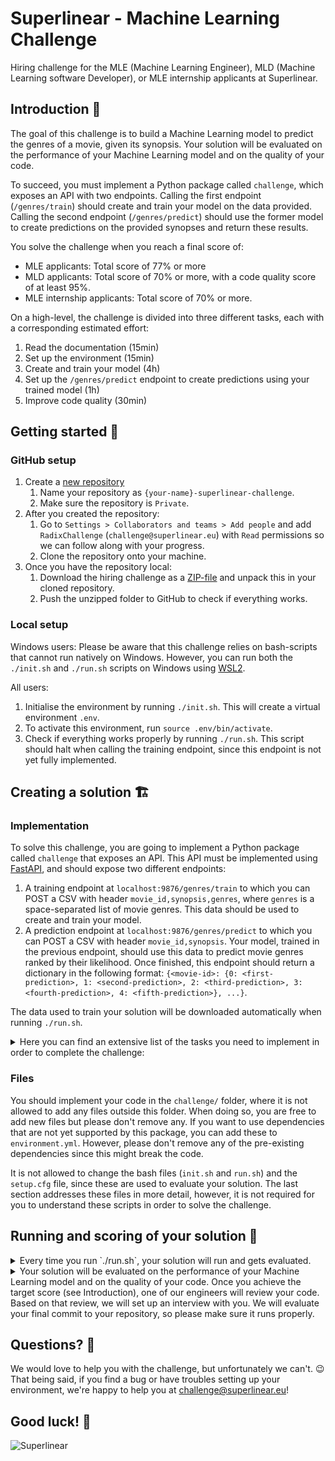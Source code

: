 # Superlinear - Machine Learning Challenge

Hiring challenge for the MLE (Machine Learning Engineer), MLD (Machine Learning software Developer), or MLE internship applicants at Superlinear.


## Introduction 🔖

The goal of this challenge is to build a Machine Learning model to predict the genres of a movie, given its synopsis. Your solution will be evaluated on the performance of your Machine Learning model and on the quality of your code.

To succeed, you must implement a Python package called `challenge`, which exposes an API with two endpoints. Calling the first endpoint (`/genres/train`) should create and train your model on the data provided. Calling the second endpoint (`/genres/predict`) should use the former model to create predictions on the provided synopses and return these results.

You solve the challenge when you reach a final score of:
* MLE applicants: Total score of 77% or more
* MLD applicants: Total score of 70% or more, with a code quality score of at least 95%.
* MLE internship applicants: Total score of 70% or more.

On a high-level, the challenge is divided into three different tasks, each with a corresponding estimated effort:

1. Read the documentation (15min)
2. Set up the environment (15min)
3. Create and train your model (4h)
4. Set up the `/genres/predict` endpoint to create predictions using your trained model (1h)
5. Improve code quality (30min)




## Getting started 🚀

### GitHub setup

1. Create a [new repository](https://github.com/new)
   1. Name your repository as `{your-name}-superlinear-challenge`.
   2. Make sure the repository is `Private`.
2. After you created the repository:
   1. Go to `Settings > Collaborators and teams > Add people` and add `RadixChallenge` (`challenge@superlinear.eu`) with `Read` permissions so we can follow along with your progress.
   2. Clone the repository onto your machine.
3. Once you have the repository local:
   1. Download the hiring challenge as a [ZIP-file](https://github.com/superlinear-ai-challenge/mle-challenge/archive/refs/heads/main.zip) and unpack this in your cloned repository.
   2. Push the unzipped folder to GitHub to check if everything works.

### Local setup

Windows users: Please be aware that this challenge relies on bash-scripts that cannot run natively on Windows. However, you can run both the `./init.sh` and `./run.sh` scripts on Windows using [WSL2](https://docs.microsoft.com/en-us/windows/wsl/install-win10).

All users:
1. Initialise the environment by running `./init.sh`. This will create a virtual environment `.env`. 
2. To activate this environment, run `source .env/bin/activate`.
3. Check if everything works properly by running `./run.sh`. This script should halt when calling the training endpoint, since this endpoint is not yet fully implemented.



## Creating a solution 🏗

### Implementation

To solve this challenge, you are going to implement a Python package called `challenge` that exposes an API. This API must be implemented using [FastAPI](https://fastapi.tiangolo.com/), and should expose two different endpoints:

1. A training endpoint at `localhost:9876/genres/train` to which you can POST a CSV with header `movie_id,synopsis,genres`, where `genres` is a space-separated list of movie genres. This data should be used to create and train your model.
2. A prediction endpoint at `localhost:9876/genres/predict` to which you can POST a CSV with header `movie_id,synopsis`. Your model, trained in the previous endpoint, should use this data to predict movie genres ranked by their likelihood. Once finished, this endpoint should return a dictionary in the following format: `{<movie-id>: {0: <first-prediction>, 1: <second-prediction>, 2: <third-prediction>, 3: <fourth-prediction>, 4: <fifth-prediction>}, ...}`.

The data used to train your solution will be downloaded automatically when running `./run.sh`.

<details>
<summary>Here you can find an extensive list of the tasks you need to implement in order to complete the challenge:</summary>

0. Run `init.sh` to create a virtual environment in which the code can run
1. In the `/genres/train` endpoint:
   1. Create a model
   2. Train the model on the received data
   3. Save the model
2. In the `/genres/predict` endpoint:
   1. Create the endpoint
   2. Load in the previously trained model
   3. Make predictions (ranked) on the received data
   4. Return your predictions in dictionary-format, as specified above
3. Run `run.sh` to evaluate your implementation
</details>

### Files 

You should implement your code in the `challenge/` folder, where it is not allowed to add any files outside this folder. When doing so, you are free to add new files but please don't remove any. If you want to use dependencies that are not yet supported by this package, you can add these to `environment.yml`. However, please don't remove any of the pre-existing dependencies since this might break the code.

It is not allowed to change the bash files (`init.sh` and `run.sh`) and the `setup.cfg` file, since these are used to evaluate your solution. The last section addresses these files in more detail, however, it is not required for you to understand these scripts in order to solve the challenge.



## Running and scoring of your solution 💯

<details>
<summary>Every time you run `./run.sh`, your solution will run and gets evaluated.</summary>

1. Download the `train.csv` and `test.csv` datasets
2. Start your FastAPI server on port 9876
3. POST `train.csv` to `localhost:9876/genres/train` to train your model
4. POST `test.csv` to `localhost:9876/genres/predict` to create a `submission.json` with the top 5 most probable genres (ranked) for each test movie
5. Stop your FastAPI server once complete, or when either training or evaluation fails
6. Compute a score that indicates the quality of your code
7. Upload `submission.json` to our evaluation endpoint to get a score on your predictions
8. Geometrically combine both of your scores: code quality score (6) and predictive score (7)
9. Ask for your git username and email address, if not yet configured
10. Print your final score and send the results to us for validation
</details>

<details>
<summary>Your solution will be evaluated on the performance of your Machine Learning model and on the quality of your code. Once you achieve the target score (see Introduction), one of our engineers will review your code. Based on that review, we will set up an interview with you. We will evaluate your final commit to your repository, so please make sure it runs properly.</summary>

The final score is the geometric mean of two components:
1. Your **predictive score** evaluated as the [Mean Average Precision at K](https://en.wikipedia.org/wiki/Evaluation_measures_(information_retrieval)) for the top 5 predicted genres. Note that this metric keeps the ranking into account.
2. Your **code quality score**, which is the geometric mean of:
   1. Whether you added files outside the `./challenge` folder: `0%` if you did, `100%` otherwise
   2. A percentage score based on `flake8`
   3. A percentage score based on `isort`
   4. A percentage score based on `pydocstyle`
   5. A percentage score based on `mypy`
   6. A percentage score based on the actual number of lines of code
   
</details>



## Questions? 🤨

We would love to help you with the challenge, but unfortunately we can't. 😉 That being said, if you find a bug or have troubles setting up your environment, we're happy to help you at [challenge@superlinear.eu](mailto:challenge@superlinear.eu)! 



## Good luck! 🤞

![Superlinear](https://media.licdn.com/dms/image/v2/D4E0BAQFQRO9yT7a3UQ/company-logo_200_200/company-logo_200_200/0/1726128392134/radix_ai_logo?e=1747267200&v=beta&t=AQkJHhKiaTMvwDAyfrgF2et9oDfOuEzqDX_PGOOdit0)

